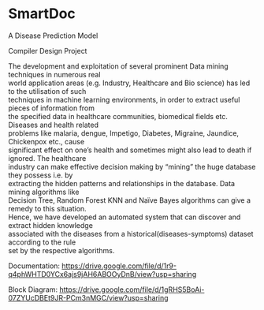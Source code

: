 # SmartDoc
A Disease Prediction Model

Compiler Design Project

The development and exploitation of several prominent Data mining techniques in numerous real<br>
world application areas (e.g. Industry, Healthcare and Bio science) has led to the utilisation of such <br>
techniques in machine learning environments, in order to extract useful pieces of information from <br>
the specified data in healthcare communities, biomedical fields etc. Diseases and health related <br>
problems like malaria, dengue, Impetigo, Diabetes, Migraine, Jaundice, Chickenpox etc., cause <br>
significant effect on one’s health and sometimes might also lead to death if ignored. The healthcare <br>
industry can make effective decision making by “mining” the huge database they possess i.e. by <br>
extracting the hidden patterns and relationships in the database. Data mining algorithms like <br>
Decision Tree, Random Forest KNN and Naïve Bayes algorithms can give a remedy to this situation. <br>
Hence, we have developed an automated system that can discover and extract hidden knowledge <br>
associated with the diseases from a historical(diseases-symptoms) dataset according to the rule<br>
set by the respective algorithms.

Documentation: https://drive.google.com/file/d/1r9-q4phWHTD0YCx6ajs9jAH6ABOOyDnB/view?usp=sharing

Block Diagram: https://drive.google.com/file/d/1gRHS5BoAi-07ZYUcDBEt9JR-PCm3nMGC/view?usp=sharing
